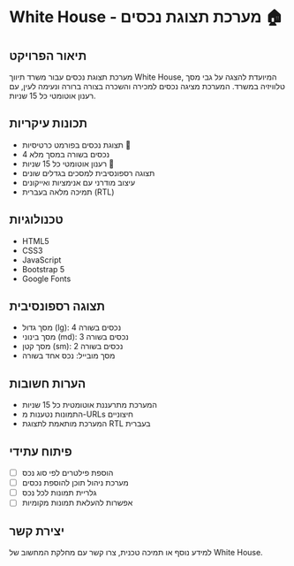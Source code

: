 # White House - מערכת תצוגת נכסים 🏠

## תיאור הפרויקט

מערכת תצוגת נכסים עבור משרד תיווך White House, המיועדת להצגה על גבי מסך טלוויזיה במשרד. המערכת מציגה נכסים למכירה והשכרה בצורה ברורה ונעימה לעין, עם רענון אוטומטי כל 15 שניות.

## תכונות עיקריות

- תצוגת נכסים בפורמט כרטיסיות 📇
- 4 נכסים בשורה במסך מלא
- רענון אוטומטי כל 15 שניות 🔄
- תצוגה רספונסיבית למסכים בגדלים שונים
- עיצוב מודרני עם אנימציות ואייקונים
- תמיכה מלאה בעברית (RTL)

## טכנולוגיות

- HTML5
- CSS3
- JavaScript
- Bootstrap 5
- Google Fonts

## תצוגה רספונסיבית

- מסך גדול (lg): 4 נכסים בשורה
- מסך בינוני (md): 3 נכסים בשורה
- מסך קטן (sm): 2 נכסים בשורה
- מסך מובייל: נכס אחד בשורה

## הערות חשובות

- המערכת מתרעננת אוטומטית כל 15 שניות
- התמונות נטענות מ-URLs חיצוניים
- המערכת מותאמת לתצוגת RTL בעברית

## פיתוח עתידי

- [ ] הוספת פילטרים לפי סוג נכס
- [ ] מערכת ניהול תוכן להוספת נכסים
- [ ] גלריית תמונות לכל נכס
- [ ] אפשרות להעלאת תמונות מקומיות

## יצירת קשר

למידע נוסף או תמיכה טכנית, צרו קשר עם מחלקת המחשוב של White House.
